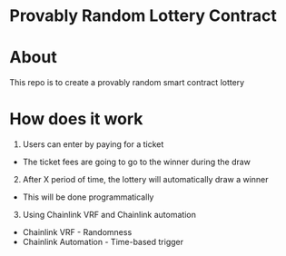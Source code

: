 # Provably Random Lottery Contract

# About 

This repo is to create a provably random smart contract lottery

# How does it work

1. Users can enter by paying for a ticket
- The ticket fees are going to go to the winner during the draw

2. After X period of time, the lottery will automatically draw a winner
- This will be done programmatically

3. Using Chainlink VRF and Chainlink automation
- Chainlink VRF - Randomness
- Chainlink Automation - Time-based trigger



